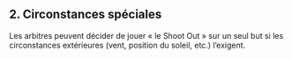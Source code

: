 ## 2. Circonstances spéciales

Les arbitres peuvent décider de jouer « le Shoot Out » sur un seul but si les circonstances extérieures
(vent, position du soleil, etc.) l’exigent.
